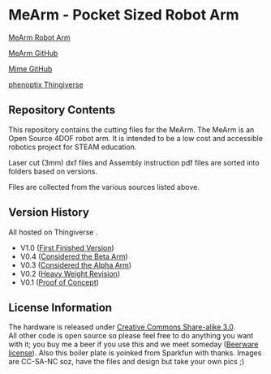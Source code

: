 MeArm - Pocket Sized Robot Arm 
===========================
[MeArm Robot Arm](https://mearm.com/)  

[MeArm GitHub](https://github.com/MeArm)

[Mime GitHub](https://github.com/mimeindustries)

[phenoptix Thingiverse](https://www.thingiverse.com/phenoptix/designs)

Repository Contents
-------------------
This repository contains the cutting files for the MeArm. The MeArm is an Open Source 4DOF robot arm. It is intended to be a low cost and accessible robotics project for STEAM education.

Laser cut (3mm) dxf files and Assembly instruction pdf files are sorted into folders based on versions.

Files are collected from the various sources listed above.

Version History
---------------

All hosted on Thingiverse .

* V1.0 ([First Finished Version](http://www.thingiverse.com/thing:993759))
* V0.4 ([Considered the Beta Arm](http://www.thingiverse.com/thing:360108))
* V0.3 ([Considered the Alpha Arm](http://www.thingiverse.com/thing:298820))
* V0.2 ([Heavy Weight Revision](http://www.thingiverse.com/thing:293707))
* V0.1 ([Proof of Concept](http://www.thingiverse.com/thing:257990))

License Information
-------------------
The hardware is released under [Creative Commons Share-alike 3.0](http://creativecommons.org/licenses/by-sa/3.0/).  
All other code is open source so please feel free to do anything you want with it; you buy me a beer if you use this and we meet someday ([Beerware license](http://en.wikipedia.org/wiki/Beerware)).
Also this boiler plate is yoinked from Sparkfun with thanks. Images are CC-SA-NC soz, have the files and design but take your own pics ;)
